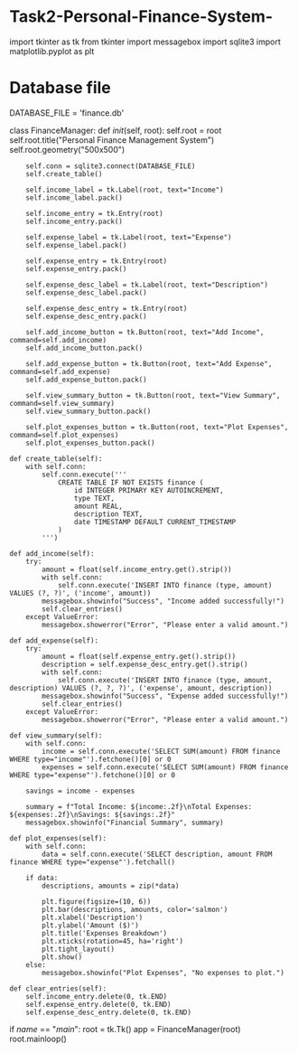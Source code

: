# Task2-Personal-Finance-System-
import tkinter as tk
from tkinter import messagebox
import sqlite3
import matplotlib.pyplot as plt

# Database file
DATABASE_FILE = 'finance.db'


class FinanceManager:
    def _init_(self, root):
        self.root = root
        self.root.title("Personal Finance Management System")
        self.root.geometry("500x500")

        self.conn = sqlite3.connect(DATABASE_FILE)
        self.create_table()

        self.income_label = tk.Label(root, text="Income")
        self.income_label.pack()

        self.income_entry = tk.Entry(root)
        self.income_entry.pack()

        self.expense_label = tk.Label(root, text="Expense")
        self.expense_label.pack()

        self.expense_entry = tk.Entry(root)
        self.expense_entry.pack()

        self.expense_desc_label = tk.Label(root, text="Description")
        self.expense_desc_label.pack()

        self.expense_desc_entry = tk.Entry(root)
        self.expense_desc_entry.pack()

        self.add_income_button = tk.Button(root, text="Add Income", command=self.add_income)
        self.add_income_button.pack()

        self.add_expense_button = tk.Button(root, text="Add Expense", command=self.add_expense)
        self.add_expense_button.pack()

        self.view_summary_button = tk.Button(root, text="View Summary", command=self.view_summary)
        self.view_summary_button.pack()

        self.plot_expenses_button = tk.Button(root, text="Plot Expenses", command=self.plot_expenses)
        self.plot_expenses_button.pack()

    def create_table(self):
        with self.conn:
            self.conn.execute('''
                CREATE TABLE IF NOT EXISTS finance (
                    id INTEGER PRIMARY KEY AUTOINCREMENT,
                    type TEXT,
                    amount REAL,
                    description TEXT,
                    date TIMESTAMP DEFAULT CURRENT_TIMESTAMP
                )
            ''')

    def add_income(self):
        try:
            amount = float(self.income_entry.get().strip())
            with self.conn:
                self.conn.execute('INSERT INTO finance (type, amount) VALUES (?, ?)', ('income', amount))
            messagebox.showinfo("Success", "Income added successfully!")
            self.clear_entries()
        except ValueError:
            messagebox.showerror("Error", "Please enter a valid amount.")

    def add_expense(self):
        try:
            amount = float(self.expense_entry.get().strip())
            description = self.expense_desc_entry.get().strip()
            with self.conn:
                self.conn.execute('INSERT INTO finance (type, amount, description) VALUES (?, ?, ?)', ('expense', amount, description))
            messagebox.showinfo("Success", "Expense added successfully!")
            self.clear_entries()
        except ValueError:
            messagebox.showerror("Error", "Please enter a valid amount.")

    def view_summary(self):
        with self.conn:
            income = self.conn.execute('SELECT SUM(amount) FROM finance WHERE type="income"').fetchone()[0] or 0
            expenses = self.conn.execute('SELECT SUM(amount) FROM finance WHERE type="expense"').fetchone()[0] or 0

        savings = income - expenses

        summary = f"Total Income: ${income:.2f}\nTotal Expenses: ${expenses:.2f}\nSavings: ${savings:.2f}"
        messagebox.showinfo("Financial Summary", summary)

    def plot_expenses(self):
        with self.conn:
            data = self.conn.execute('SELECT description, amount FROM finance WHERE type="expense"').fetchall()

        if data:
            descriptions, amounts = zip(*data)

            plt.figure(figsize=(10, 6))
            plt.bar(descriptions, amounts, color='salmon')
            plt.xlabel('Description')
            plt.ylabel('Amount ($)')
            plt.title('Expenses Breakdown')
            plt.xticks(rotation=45, ha='right')
            plt.tight_layout()
            plt.show()
        else:
            messagebox.showinfo("Plot Expenses", "No expenses to plot.")

    def clear_entries(self):
        self.income_entry.delete(0, tk.END)
        self.expense_entry.delete(0, tk.END)
        self.expense_desc_entry.delete(0, tk.END)


if _name_ == "_main_":
    root = tk.Tk()
    app = FinanceManager(root)
    root.mainloop()
